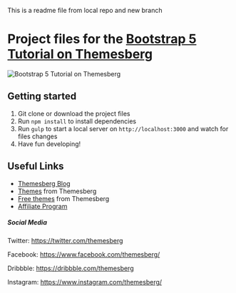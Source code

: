 This is a readme file from local repo and new branch
# Project files for the [Bootstrap 5 Tutorial on Themesberg](https://themesberg.com/blog/tutorial/bootstrap-5-tutorial)

![Bootstrap 5 Tutorial on Themesberg](https://themesberg.s3.us-east-2.amazonaws.com/public/posts/bootstrap-5-tutorial/bootstrap-5-tutorial.jpg)

## Getting started

1. Git clone or download the project files
2. Run `npm install` to install dependencies
3. Run `gulp` to start a local server on `http://localhost:3000` and watch for files changes
4. Have fun developing!

## Useful Links

- [Themesberg Blog](https://themesberg.com/blog?ref=tutorial-gulp-4-bootstrap-sass-browsersync)
- [Themes](https://themesberg.com/themes?ref=tutorial-gulp-4-bootstrap-sass-browsersync) from Themesberg
- [Free themes](https://themesberg.com/products/free-themes?ref=tutorial-gulp-4-bootstrap-sass-browsersync) from Themesberg
- [Affiliate Program](https://themesberg.com/affiliate?ref=tutorial-gulp-4-bootstrap-sass-browsersync)

##### Social Media

Twitter: <https://twitter.com/themesberg>

Facebook: <https://www.facebook.com/themesberg/>

Dribbble: <https://dribbble.com/themesberg>

Instagram: <https://www.instagram.com/themesberg/>
